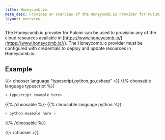 ```yaml
---
title: Honeycomb.io
meta_desc: Provides an overview of the Honeycomb.io Provider for Pulumi.
layout: overview
---
```


The Honeycomb.io provider for Pulumi can be used to provision any of the cloud resources available in [https://www.honeycomb.io/](https://www.honeycomb.io//).
The Honeycomb.io provider must be configured with credentials to deploy and update resources in Honeycomb.io.

## Example

{{< chooser language "typescript,python,go,csharp" >}}
{{% choosable language typescript %}}

```typescript
< typescript example here>
```

{{% /choosable %}}
{{% choosable language python %}}

```python
< python example here >
```

{{% /choosable %}}

{{< /chooser >}}

